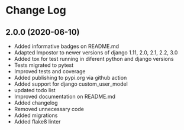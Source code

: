 # Change Log

## 2.0.0 (2020-06-10)

* Added informative badges on README.md
* Adapted Impostor to newer versions of django 1.11, 2.0, 2.1, 2.2, 3.0
* Added tox for test running in diferent python and django versions
* Tests migrated to pytest
* Improved tests and coverage
* Added publishing to pypi.org via github action
* Added support for django custom_user_model
* updated todo list
* Improved documentation on README.md
* Added changelog
* Removed unnecessary code
* Added migrations
* Added flake8 linter
